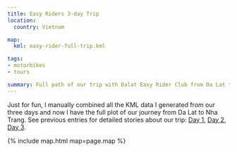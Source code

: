 ```yaml
---
title: Easy Riders 3-day Trip
location:
  country: Vietnam

map:
  kml: easy-rider-full-trip.kml

tags:
- motorbikes
- tours

summary: Full path of our trip with Dalat Easy Rider Club from Da Lat to Nha Trang.
---
```


Just for fun, I manually combined all the KML data I generated from our three days and now I have the full plot of our journey from Da Lat to Nha Trang. See previous entries for detailed stories about our trip: [Day 1](/travel/easy-riders-day-1/), [Day 2](/travel/easy-riders-day-2/), [Day 3](/travel/easy-riders-day-3/).

{% include map.html map=page.map %}

